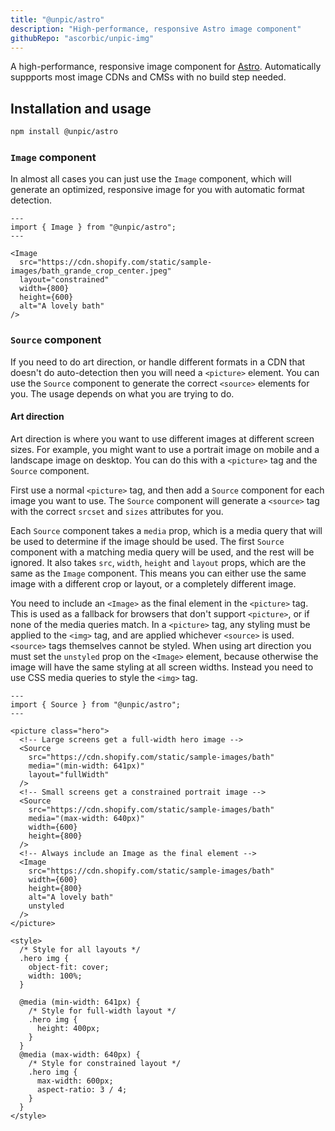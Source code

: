 ```yaml
---
title: "@unpic/astro"
description: "High-performance, responsive Astro image component"
githubRepo: "ascorbic/unpic-img"
---
```


A high-performance, responsive image component for
[Astro](https://astro.build/). Automatically suppports most image CDNs and CMSs
with no build step needed.

## Installation and usage

```bash
npm install @unpic/astro
```

### `Image` component

In almost all cases you can just use the `Image` component, which will generate
an optimized, responsive image for you with automatic format detection.

```astro
---
import { Image } from "@unpic/astro";
---

<Image
  src="https://cdn.shopify.com/static/sample-images/bath_grande_crop_center.jpeg"
  layout="constrained"
  width={800}
  height={600}
  alt="A lovely bath"
/>
```

### `Source` component

If you need to do art direction, or handle different formats in a CDN that
doesn't do auto-detection then you will need a `<picture>` element. You can use
the `Source` component to generate the correct `<source>` elements for you. The
usage depends on what you are trying to do.

#### Art direction

Art direction is where you want to use different images at different screen
sizes. For example, you might want to use a portrait image on mobile and a
landscape image on desktop. You can do this with a `<picture>` tag and the
`Source` component.

First use a normal `<picture>` tag, and then add a `Source` component for each
image you want to use. The `Source` component will generate a `<source>` tag
with the correct `srcset` and `sizes` attributes for you.

Each `Source` component takes a `media` prop, which is a media query that will
be used to determine if the image should be used. The first `Source` component
with a matching media query will be used, and the rest will be ignored. It also
takes `src`, `width`, `height` and `layout` props, which are the same as the
`Image` component. This means you can either use the same image with a different
crop or layout, or a completely different image.

You need to include an `<Image>` as the final element in the `<picture>` tag.
This is used as a fallback for browsers that don't support `<picture>`, or if
none of the media queries match. In a `<picture>` tag, any styling must be
applied to the `<img>` tag, and are applied whichever `<source>` is used.
`<source>` tags themselves cannot be styled. When using art direction you must
set the `unstyled` prop on the `<Image>` element, because otherwise the image
will have the same styling at all screen widths. Instead you need to use CSS
media queries to style the `<img>` tag.

```astro
---
import { Source } from "@unpic/astro";
---

<picture class="hero">
  <!-- Large screens get a full-width hero image -->
  <Source
    src="https://cdn.shopify.com/static/sample-images/bath"
    media="(min-width: 641px)"
    layout="fullWidth"
  />
  <!-- Small screens get a constrained portrait image -->
  <Source
    src="https://cdn.shopify.com/static/sample-images/bath"
    media="(max-width: 640px)"
    width={600}
    height={800}
  />
  <!-- Always include an Image as the final element -->
  <Image
    src="https://cdn.shopify.com/static/sample-images/bath"
    width={600}
    height={800}
    alt="A lovely bath"
    unstyled
  />
</picture>

<style>
  /* Style for all layouts */
  .hero img {
    object-fit: cover;
    width: 100%;
  }

  @media (min-width: 641px) {
    /* Style for full-width layout */
    .hero img {
      height: 400px;
    }
  }
  @media (max-width: 640px) {
    /* Style for constrained layout */
    .hero img {
      max-width: 600px;
      aspect-ratio: 3 / 4;
    }
  }
</style>
```
